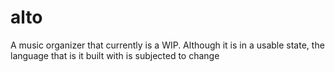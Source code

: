 # alto

A music organizer that currently is a WIP. Although it is in a usable state, the language that is it built with is subjected to change
